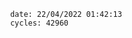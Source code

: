 

                date: 22/04/2022 01:42:13
                cycles: 42960

                         